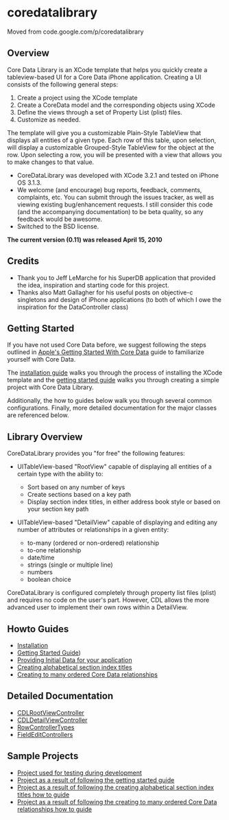 # coredatalibrary
Moved from code.google.com/p/coredatalibrary

## Overview
Core Data Library is an XCode template that helps you quickly create a tableview-based UI for a Core Data iPhone application. Creating a UI consists of the following general steps:

1. Create a project using the XCode template
2. Create a CoreData model and the corresponding objects using XCode
3. Define the views through a set of Property List (plist) files.
4. Customize as needed.

The template will give you a customizable Plain-Style TableView that displays all entities of a given type. Each row of this table, upon selection, will display a customizable Grouped-Style TableView for the object at the row. Upon selecting a row, you will be presented with a view that allows you to make changes to that value.

* CoreDataLibrary was developed with XCode 3.2.1 and tested on iPhone OS 3.1.3.
* We welcome (and encourage) bug reports, feedback, comments, complaints, etc. You can submit through the issues tracker, as well as viewing existing bug/enhancement requests. I still consider this code (and the accompanying documentation) to be beta quality, so any feedback would be awesome.
* Switched to the BSD license.

**The current version (0.11) was released April 15, 2010**

## Credits

* Thank you to Jeff LeMarche for his SuperDB application that provided the idea, inspiration and starting code for this project.
* Thanks also Matt Gallagher for his useful posts on objective-c singletons and design of iPhone applications (to both of which I owe the inspiration for the DataController class)

## Getting Started
If you have not used Core Data before, we suggest following the steps outlined in [Apple's Getting Started With Core Data](https://developer.apple.com/legacy/library/referencelibrary/GettingStarted/GettingStartedWithCoreData/index.html) guide to familiarize yourself with Core Data.

The [installation guide](https://github.com/epec254/coredatalibrary/blob/master/Documentation/HowToGuides/Installation.wiki.md) walks you through the process of installing the XCode template and the [getting started guide](https://github.com/epec254/coredatalibrary/blob/master/Documentation/HowToGuides/GettingStarted.wiki.md) walks you through creating a simple project with Core Data Library. 

Additionally, the how to guides below walk you through several common configurations. Finally, more detailed documentation for the major classes are referenced below.

## Library Overview

CoreDataLibrary provides you "for free" the following features:

* UITableView-based "RootView" capable of displaying all entities of a certain type with the ability to:
  * Sort based on any number of keys
  * Create sections based on a key path
  * Display section index titles, in either address book style or based on your section key path

* UITableView-based "DetailView" capable of displaying and editing any number of attributes or relationships in a given entity:
  * to-many (ordered or non-ordered) relationship
  * to-one relationship
  * date/time
  * strings (single or multiple line)
  * numbers
  * boolean choice

CoreDataLibrary is configured completely through property list files (plist) and requires no code on the user's part. However, CDL allows the more advanced user to implement their own rows within a DetailView.

## Howto Guides

* [Installation](https://github.com/epec254/coredatalibrary/blob/master/Documentation/HowToGuides/Installation.wiki.md)
* [Getting Started Guide](https://github.com/epec254/coredatalibrary/blob/master/Documentation/HowToGuides/GettingStarted.wiki.md))
* [Providing Initial Data for your application](https://github.com/epec254/coredatalibrary/blob/master/Documentation/HowToGuides/LoadingInitialData.wiki.md)
* [Creating alphabetical section index titles](https://github.com/epec254/coredatalibrary/blob/master/Documentation/HowToGuides/CreatingAlphabeticalSections.wiki.md)
* [Creating to many ordered Core Data relationships](https://github.com/epec254/coredatalibrary/blob/master/Documentation/HowToGuides/ModelingToManyOrderedRelationships.wiki.md)


## Detailed Documentation

* [CDLRootViewController](https://github.com/epec254/coredatalibrary/blob/master/Documentation/DetailedDocs/CDLRootViewController.wiki.md)
* [CDLDetailViewController](https://github.com/epec254/coredatalibrary/blob/master/Documentation/DetailedDocs/CDLDetailViewController.wiki.md)
* [RowControllerTypes](https://github.com/epec254/coredatalibrary/blob/master/Documentation/DetailedDocs/RowControllerTypes.wiki.md)
* [FieldEditControllers](https://github.com/epec254/coredatalibrary/blob/master/Documentation/DetailedDocs/FieldEditControllers.wiki.md)

## Sample Projects

* [Project used for testing during development](https://github.com/epec254/coredatalibrary/tree/master/Samples/CoreDataSampleFor436)
* [Project as a result of following the getting started guide](https://github.com/epec254/coredatalibrary/tree/master/Samples/GettingStarted)
* [Project as a result of following the creating alphabetical section index titles how to guide](https://github.com/epec254/coredatalibrary/tree/master/Samples/AlphaEvents)
* [Project as a result of following the creating to many ordered Core Data relationships how to guide](https://github.com/epec254/coredatalibrary/tree/master/Samples/ToManyEvents)
